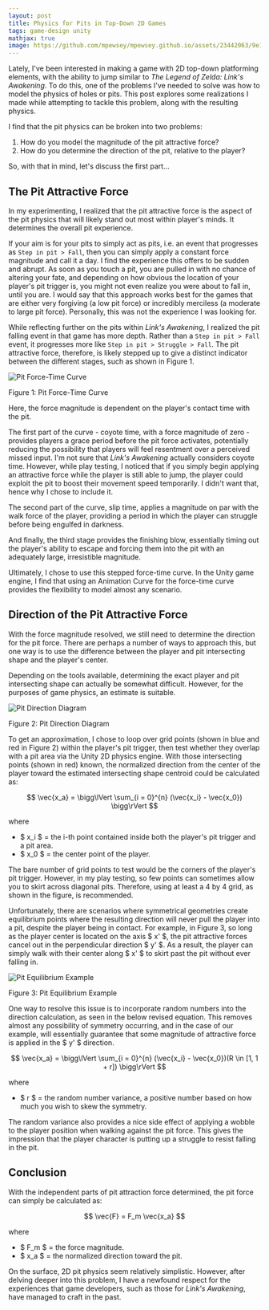 ```yaml
---
layout: post
title: Physics for Pits in Top-Down 2D Games
tags: game-design unity
mathjax: true
image: https://github.com/mpewsey/mpewsey.github.io/assets/23442063/9e10241e-8996-4f46-be62-7838b2121c41
---
```


Lately, I've been interested in making a game with 2D top-down platforming elements, with the ability to jump similar to _The Legend of Zelda: Link's Awakening_. To do this, one of the problems I've needed to solve was how to model the physics of holes or pits. This post explores some realizations I made while attempting to tackle this problem, along with the resulting physics.

<!--excerpt-->

I find that the pit physics can be broken into two problems:

1. How do you model the magnitude of the pit attractive force?
2. How do you determine the direction of the pit, relative to the player?

So, with that in mind, let's discuss the first part...

## The Pit Attractive Force

In my experimenting, I realized that the pit attractive force is the aspect of the pit physics that will likely stand out most within player's minds. It determines the overall pit experience.

If your aim is for your pits to simply act as pits, i.e. an event that progresses as `Step in pit > Fall`, then you can simply apply a constant force magnitude and call it a day. I find the experience this offers to be sudden and abrupt. As soon as you touch a pit, you are pulled in with no chance of altering your fate, and depending on how obvious the location of your player's pit trigger is, you might not even realize you were about to fall in, until you are. I would say that this approach works best for the games that are either very forgiving (a low pit force) or incredibly merciless (a moderate to large pit force). Personally, this was not the experience I was looking for.

While reflecting further on the pits within _Link's Awakening_, I realized the pit falling event in that game has more depth. Rather than a `Step in pit > Fall` event, it progresses more like `Step in pit > Struggle > Fall`. The pit attractive force, therefore, is likely stepped up to give a distinct indicator between the different stages, such as shown in Figure 1.

![Pit Force-Time Curve](https://github.com/mpewsey/mpewsey.github.io/assets/23442063/c790e9a4-87bf-47e8-9663-4adadd1daa8a)

<span class='figure-title'>Figure 1: Pit Force-Time Curve</span>

Here, the force magnitude is dependent on the player's contact time with the pit.

The first part of the curve - coyote time, with a force magnitude of zero - provides players a grace period before the pit force activates, potentially reducing the possibility that players will feel resentment over a perceived missed input. I'm not sure that _Link's Awakening_ actually considers coyote time. However, while play testing, I noticed that if you simply begin applying an attractive force while the player is still able to jump, the player could exploit the pit to boost their movement speed temporarily. I didn't want that, hence why I chose to include it.

The second part of the curve, slip time, applies a magnitude on par with the walk force of the player, providing a period in which the player can struggle before being engulfed in darkness. 

And finally, the third stage provides the finishing blow, essentially timing out the player's ability to escape and forcing them into the pit with an adequately large, irresistible magnitude.

Ultimately, I chose to use this stepped force-time curve. In the Unity game engine, I find that using an Animation Curve for the force-time curve provides the flexibility to model almost any scenario.

## Direction of the Pit Attractive Force

With the force magnitude resolved, we still need to determine the direction for the pit force. There are perhaps a number of ways to approach this, but one way is to use the difference between the player and pit intersecting shape and the player's center.

Depending on the tools available, determining the exact player and pit intersecting shape can actually be somewhat difficult. However, for the purposes of game physics, an estimate is suitable.

![Pit Direction Diagram](https://github.com/mpewsey/mpewsey.github.io/assets/23442063/9e10241e-8996-4f46-be62-7838b2121c41)

<span class='figure-title'>Figure 2: Pit Direction Diagram</span>

To get an approximation, I chose to loop over grid points (shown in blue and red in Figure 2) within the player's pit trigger, then test whether they overlap with a pit area via the Unity 2D physics engine. With those intersecting points (shown in red) known, the normalized direction from the center of the player toward the estimated intersecting shape centroid could be calculated as:

$$ \vec{x_a} = \bigg\lVert \sum_{i = 0}^{n} (\vec{x_i} - \vec{x_0}) \bigg\rVert $$

where

* $ x_i $ = the i-th point contained inside both the player's pit trigger and a pit area.
* $ x_0 $ = the center point of the player.

The bare number of grid points to test would be the corners of the player's pit trigger. However, in my play testing, so few points can sometimes allow you to skirt across diagonal pits. Therefore, using at least a 4 by 4 grid, as shown in the figure, is recommended.

Unfortunately, there are scenarios where symmetrical geometries create equilibrium points where the resulting direction will never pull the player into a pit, despite the player being in contact. For example, in Figure 3, so long as the player center is located on the axis $ x' $, the pit attractive forces cancel out in the perpendicular direction $ y' $. As a result, the player can simply walk with their center along $ x' $ to skirt past the pit without ever falling in.

![Pit Equilibrium Example](https://github.com/mpewsey/mpewsey.github.io/assets/23442063/12852170-bb9a-4359-bb17-b9e4811793ce)

<span class='figure-title'>Figure 3: Pit Equilibrium Example</span>

One way to resolve this issue is to incorporate random numbers into the direction calculation, as seen in the below revised equation. This removes almost any possibility of symmetry occurring, and in the case of our example, will essentially guarantee that some magnitude of attractive force is applied in the $ y' $ direction.

$$ \vec{x_a} = \bigg\lVert \sum_{i = 0}^{n} (\vec{x_i} - \vec{x_0})(R \in [1, 1 + r]) \bigg\rVert $$

where

* $ r $ = the random number variance, a positive number based on how much you wish to skew the symmetry.

The random variance also provides a nice side effect of applying a wobble to the player position when walking against the pit force. This gives the impression that the player character is putting up a struggle to resist falling in the pit.

## Conclusion

With the independent parts of pit attraction force determined, the pit force can simply be calculated as:

$$ \vec{F} = F_m \vec{x_a} $$

where

* $ F_m $ = the force magnitude.
* $ x_a $ = the normalized direction toward the pit.

On the surface, 2D pit physics seem relatively simplistic. However, after delving deeper into this problem, I have a newfound respect for the experiences that game developers, such as those for _Link's Awakening_, have managed to craft in the past. 